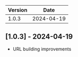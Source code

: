 | Version | Date       |
| ------- | ---------- |
| 1.0.3   | 2024-04-19 |

## [1.0.3] - 2024-04-19
- URL building improvements
